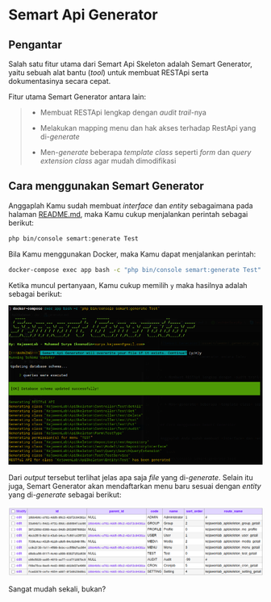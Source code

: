 # Semart Api Generator

## Pengantar

Salah satu fitur utama dari Semart Api Skeleton adalah Semart Generator, yaitu sebuah alat bantu (*tool*) untuk membuat RESTApi serta dokumentasinya secara cepat.

Fitur utama Semart Generator antara lain:

>
> * Membuat RESTApi lengkap dengan *audit trail*-nya
>
> * Melakukan mapping menu dan hak akses terhadap RestApi yang di-*generate*
>
> * Men-*generate* beberapa *template class* seperti *form* dan *query extension class* agar mudah dimodifikasi
>

## Cara menggunakan Semart Generator

Anggaplah Kamu sudah membuat *interface* dan *entity* sebagaimana pada halaman [README.md](../README.md#cara-penggunaan), maka Kamu cukup menjalankan perintah sebagai berikut:

```bash
php bin/console semart:generate Test
```

Bila Kamu menggunakan Docker, maka Kamu dapat menjalankan perintah:

```bash
docker-compose exec app bash -c "php bin/console semart:generate Test"
```

Ketika muncul pertanyaan, Kamu cukup memilih `y` maka hasilnya adalah sebagai berikut:

![Semart Generator](assets/semart_generator_test.png)

Dari *output* tersebut terlihat jelas apa saja *file* yang di-*generate*. Selain itu juga, Semart Generator akan mendaftarkan menu baru sesuai dengan *entity* yang di-*generate* sebagai berikut:

![Semart Generator](assets/permission_generate.png)

Sangat mudah sekali, bukan?
